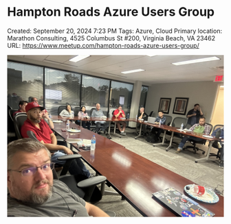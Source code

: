 # Hampton Roads Azure Users Group

Created: September 20, 2024 7:23 PM
Tags: Azure, Cloud
Primary location: Marathon Consulting, 4525 Columbus St #200, Virginia Beach, VA 23462
URL: https://www.meetup.com/hampton-roads-azure-users-group/

![highres_516484446.jpeg](highres_516484446.jpeg)